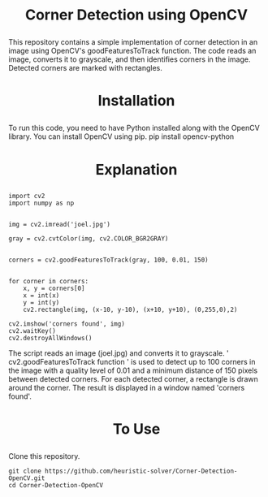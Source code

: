 # <p align="center">Corner Detection using OpenCV</p>
This repository contains a simple implementation of corner detection in an image using OpenCV's goodFeaturesToTrack function. The code reads an image, converts it to grayscale, and then identifies corners in the image. Detected corners are marked with rectangles.

# <p align="center">Installation</p>
To run this code, you need to have Python installed along with the OpenCV library. You can install OpenCV using pip.
  pip install opencv-python

# <p align="center">Explanation</p>
  
    import cv2
    import numpy as np 


    img = cv2.imread('joel.jpg')

    gray = cv2.cvtColor(img, cv2.COLOR_BGR2GRAY)


    corners = cv2.goodFeaturesToTrack(gray, 100, 0.01, 150)


    for corner in corners:
        x, y = corners[0]
        x = int(x)
        y = int(y)
        cv2.rectangle(img, (x-10, y-10), (x+10, y+10), (0,255,0),2)

    cv2.imshow('corners found', img)
    cv2.waitKey()
    cv2.destroyAllWindows()
The script reads an image (joel.jpg) and converts it to grayscale.
' cv2.goodFeaturesToTrack function ' is used to detect up to 100 corners in the image with a quality level of 0.01 and a minimum distance of 150 pixels between detected corners.
For each detected corner, a rectangle is drawn around the corner. The result is displayed in a window named 'corners found'.

# <p align="center">To Use</p>
Clone this repository.

    git clone https://github.com/heuristic-solver/Corner-Detection-OpenCV.git
    cd Corner-Detection-OpenCV
